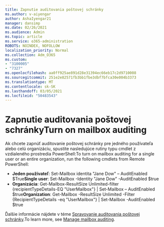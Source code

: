 ```yaml
---
title: Zapnutie auditovania poštovej schránky
ms.author: v-aiyengar
author: AshaIyengar21
manager: dansimp
ms.date: 02/26/2021
ms.audience: Admin
ms.topic: article
ms.service: o365-administration
ROBOTS: NOINDEX, NOFOLLOW
localization_priority: Normal
ms.collection: Adm_O365
ms.custom:
- "3100005"
- "7327"
ms.openlocfilehash: aa0ff925ae891d28e31394ec66eb17c2d9710008
ms.sourcegitcommit: 251e2e82571fb3bb1fbe3dbf7bfca30e004b3373
ms.translationtype: MT
ms.contentlocale: sk-SK
ms.lasthandoff: 03/05/2021
ms.locfileid: "50483543"
---
```

# <a name="turn-on-mailbox-auditing"></a><span data-ttu-id="2b1c5-102">Zapnutie auditovania poštovej schránky</span><span class="sxs-lookup"><span data-stu-id="2b1c5-102">Turn on mailbox auditing</span></span>

<span data-ttu-id="2b1c5-103">Ak chcete zapnúť auditovanie poštovej schránky pre jedného používateľa alebo celú organizáciu, spustite nasledujúce rutiny typu cmdlet z vzdialeného prostredia PowerShell:</span><span class="sxs-lookup"><span data-stu-id="2b1c5-103">To turn on mailbox auditing for a single user or an entire organization, run the following cmdlets from Remote PowerShell:</span></span>

- <span data-ttu-id="2b1c5-104">**Jeden používateľ**: Set-Mailbox identita "Jane Dow" – AuditEnabled $True</span><span class="sxs-lookup"><span data-stu-id="2b1c5-104">**Single user**: Set-Mailbox -Identity "Jane Dow" -AuditEnabled $true</span></span>
- <span data-ttu-id="2b1c5-105">**Organizácia**: Get-Mailbox-ResultSize Unlimited-filter {recipientTypeDetails-EQ "UserMailbox"} | Set-Mailbox – AuditEnabled $true</span><span class="sxs-lookup"><span data-stu-id="2b1c5-105">**Organization**: Get-Mailbox -ResultSize Unlimited -Filter {RecipientTypeDetails -eq "UserMailbox"} | Set-Mailbox -AuditEnabled $true</span></span>

<span data-ttu-id="2b1c5-106">Ďalšie informácie nájdete v téme [Spravovanie auditovania poštovej schránky](https://go.microsoft.com/fwlink/?linkid=2103668).</span><span class="sxs-lookup"><span data-stu-id="2b1c5-106">To learn more, see [Manage mailbox auditing](https://go.microsoft.com/fwlink/?linkid=2103668).</span></span>